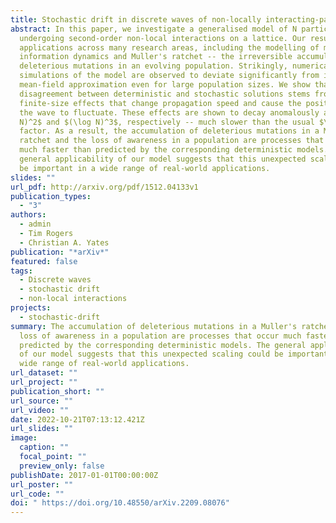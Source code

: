 ```yaml
---
title: Stochastic drift in discrete waves of non-locally interacting-particles
abstract: In this paper, we investigate a generalised model of N particles
  undergoing second-order non-local interactions on a lattice. Our results have
  applications across many research areas, including the modelling of migration,
  information dynamics and Muller's ratchet -- the irreversible accumulation of
  deleterious mutations in an evolving population. Strikingly, numerical
  simulations of the model are observed to deviate significantly from its
  mean-field approximation even for large population sizes. We show that the
  disagreement between deterministic and stochastic solutions stems from
  finite-size effects that change propagation speed and cause the position of
  the wave to fluctuate. These effects are shown to decay anomalously as $(\log
  N)^2$ and $(\log N)^3$, respectively -- much slower than the usual $\sqrt{N}$
  factor. As a result, the accumulation of deleterious mutations in a Muller's
  ratchet and the loss of awareness in a population are processes that occur
  much faster than predicted by the corresponding deterministic models. The
  general applicability of our model suggests that this unexpected scaling could
  be important in a wide range of real-world applications.
slides: ""
url_pdf: http://arxiv.org/pdf/1512.04133v1
publication_types:
  - "3"
authors:
  - admin
  - Tim Rogers
  - Christian A. Yates
publication: "*arXiv*"
featured: false
tags:
  - Discrete waves
  - stochastic drift
  - non-local interactions
projects:
  - stochastic-drift
summary: The accumulation of deleterious mutations in a Muller's ratchet and the
  loss of awareness in a population are processes that occur much faster than
  predicted by the corresponding deterministic models. The general applicability
  of our model suggests that this unexpected scaling could be important in a
  wide range of real-world applications.
url_dataset: ""
url_project: ""
publication_short: ""
url_source: ""
url_video: ""
date: 2022-10-21T07:13:12.421Z
url_slides: ""
image:
  caption: ""
  focal_point: ""
  preview_only: false
publishDate: 2017-01-01T00:00:00Z
url_poster: ""
url_code: ""
doi: " https://doi.org/10.48550/arXiv.2209.08076"
---
```


